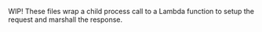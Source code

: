 WIP! These files wrap a child process call to a Lambda function to setup the request and marshall the response.
